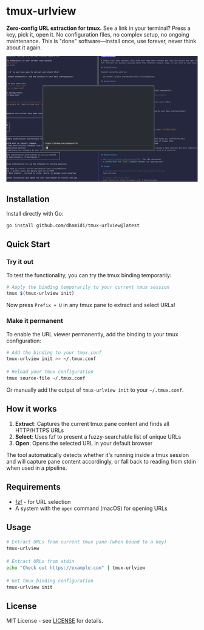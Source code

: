 # tmux-urlview

**Zero-config URL extraction for tmux.** See a link in your terminal? Press a key, pick it, open it. No configuration files, no complex setup, no ongoing maintenance. This is "done" software—install once, use forever, never think about it again.

![tmux-urlview in action](screenshot.png)

## Installation

Install directly with Go:
```bash
go install github.com/dhamidi/tmux-urlview@latest
```

## Quick Start

### Try it out

To test the functionality, you can try the tmux binding temporarily:
```bash
# Apply the binding temporarily to your current tmux session
tmux $(tmux-urlview init)
```

Now press `Prefix + U` in any tmux pane to extract and select URLs!

### Make it permanent

To enable the URL viewer permanently, add the binding to your tmux configuration:

```bash
# Add the binding to your tmux.conf
tmux-urlview init >> ~/.tmux.conf

# Reload your tmux configuration
tmux source-file ~/.tmux.conf
```

Or manually add the output of `tmux-urlview init` to your `~/.tmux.conf`.

## How it works

1. **Extract**: Captures the current tmux pane content and finds all HTTP/HTTPS URLs
2. **Select**: Uses fzf to present a fuzzy-searchable list of unique URLs
3. **Open**: Opens the selected URL in your default browser

The tool automatically detects whether it's running inside a tmux session and will capture pane content accordingly, or fall back to reading from stdin when used in a pipeline.

## Requirements

- [fzf](https://github.com/junegunn/fzf) - for URL selection
- A system with the `open` command (macOS) for opening URLs

## Usage

```bash
# Extract URLs from current tmux pane (when bound to a key)
tmux-urlview

# Extract URLs from stdin
echo "Check out https://example.com" | tmux-urlview

# Get tmux binding configuration
tmux-urlview init
```

## License

MIT License - see [LICENSE](LICENSE) for details.

